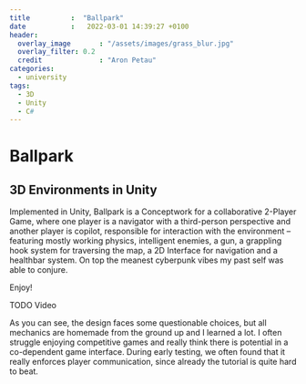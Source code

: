 ```yaml
---
title          :  "Ballpark"
date           :   2022-03-01 14:39:27 +0100
header:
  overlay_image       : "/assets/images/grass_blur.jpg"
  overlay_filter: 0.2
  credit              : "Aron Petau"
categories:
  - university
tags:
  - 3D
  - Unity
  - C#
---
```


# Ballpark
## 3D Environments in Unity

Implemented in Unity, Ballpark is a Conceptwork for a collaborative 2-Player Game, where one player is a navigator with a third-person perspective and another player is copilot, responsible for interaction with the environment – featuring mostly working physics, intelligent enemies, a gun, a grappling hook system for traversing the map, a 2D Interface for navigation and a healthbar system. On top the meanest cyberpunk vibes my past self was able to conjure.

Enjoy!

TODO Video

As you can see, the design faces some questionable choices, but all mechanics are homemade from the ground up and I learned a lot. I often struggle enjoying competitive games and really think there is potential in a co-dependent game interface. During early testing, we often found that it really enforces player communication, since already the tutorial is quite hard to beat.